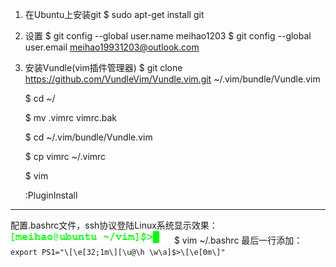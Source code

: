 1.  在Ubuntu上安装git
	$ sudo apt-get install git
	
2.  设置
	$ git config --global user.name meihao1203
	$ git config --global user.email meihao19931203@outlook.com
	
3.  安装Vundle(vim插件管理器)
	$ git clone https://github.com/VundleVim/Vundle.vim.git   ~/.vim/bundle/Vundle.vim

	$ cd ~/
	
	$ mv .vimrc vimrc.bak
	
	$ cd ~/.vim/bundle/Vundle.vim
	
	$ cp vimrc ~/.vimrc
	
	$ vim
	
	:PluginInstall


----------
配置.bashrc文件，ssh协议登陆Linux系统显示效果：![img.png](https://github.com/meihao1203/Vim/blob/master/img.png)
	$ vim ~/.bashrc
最后一行添加：
	`export PS1="\[\e[32;1m\][\u@\h \w\a]$>\[\e[0m\]"`

